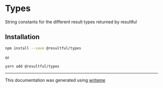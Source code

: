 # Types

String constants for the different result types returned by resultful

## Installation

```bash
npm install --save @resultful/types
```
or
```bash
yarn add @resultful/types
```

---
This documentation was generated using [writeme](https://www.npmjs.com/package/@writeme/core)
